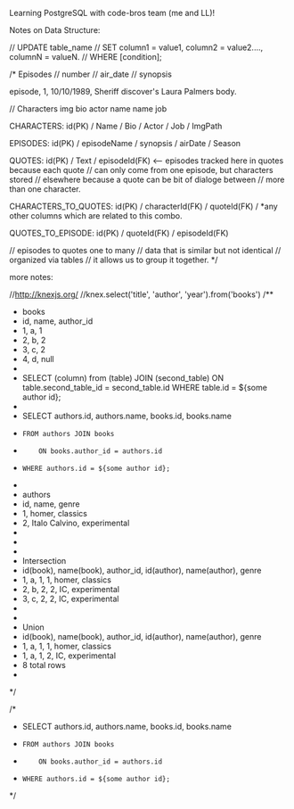 Learning PostgreSQL with code-bros team (me and LL)!

Notes on Data Structure:

// UPDATE table_name
// SET column1 = value1, column2 = value2...., columnN = valueN.
// WHERE [condition];

/* Episodes
//  number
//  air_date
//  synopsis

episode, 1, 10/10/1989, Sheriff discover's Laura Palmers body.

// Characters
img
bio
actor name
name
job

CHARACTERS:
id(PK) / Name / Bio / Actor / Job / ImgPath

EPISODES:
id(PK) / episodeName / synopsis / airDate / Season

QUOTES:
id(PK) / Text /  episodeId(FK)  <-- episodes tracked here in quotes because each quote
//                                   can only come from one episode, but characters stored
//                                 elsewhere because a quote can be bit of dialoge between
//                                 more than one character.

CHARACTERS_TO_QUOTES:
id(PK) / characterId(FK) / quoteId(FK) / *any other columns which are related to this combo.

QUOTES_TO_EPISODE:
id(PK) / quoteId(FK) / episodeId(FK)

// episodes to quotes one to many
// data that is similar but not identical
// organized via tables
// it allows us to group it together.
*/


more notes:

//http://knexjs.org/
//knex.select('title', 'author', 'year').from('books')
/**
 * books
 * id, name, author_id
 * 1, a, 1
 * 2, b, 2
 * 3, c, 2
 * 4, d, null
 * 
 * SELECT (column) from (table) JOIN (second_table) ON table.second_table_id = second_table.id WHERE table.id = ${some author id};
 * 
 * SELECT authors.id, authors.name, books.id, books.name 
 *     FROM authors JOIN books 
 *         ON books.author_id = authors.id 
 *     WHERE authors.id = ${some author id};
 * 
 * authors 
 * id, name, genre
 * 1, homer, classics
 * 2, Italo Calvino, experimental
 * 
 * 
 * 
 * Intersection
 * id(book), name(book), author_id, id(author), name(author), genre
 * 1, a, 1, 1, homer, classics
 * 2, b, 2, 2, IC, experimental
 * 3, c, 2, 2, IC, experimental
 *
 *
 * Union
 * id(book), name(book), author_id, id(author), name(author), genre
 * 1, a, 1, 1, homer, classics
 * 1, a, 1, 2, IC, experimental
 * 8 total rows
 * 
 */

 /*
* SELECT authors.id, authors.name, books.id, books.name 
*     FROM authors JOIN books 
*         ON books.author_id = authors.id 
*     WHERE authors.id = ${some author id};
*/